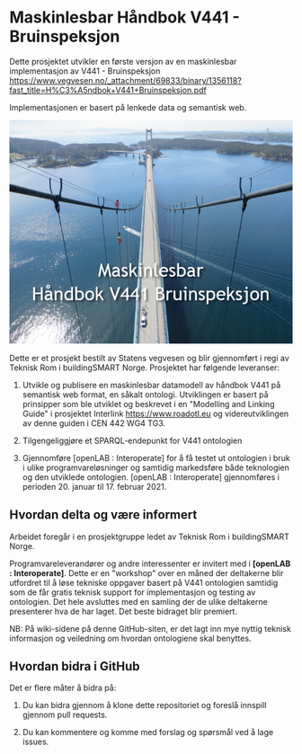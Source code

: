 # Maskinlesbar Håndbok V441 - Bruinspeksjon
Dette prosjektet utvikler en første versjon av en maskinlesbar implementasjon av V441 - Bruinspeksjon https://www.vegvesen.no/_attachment/69833/binary/1356118?fast_title=H%C3%A5ndbok+V441+Bruinspeksjon.pdf

Implementasjonen er basert på lenkede data og semantisk web.

![V441 Bruinspeksjon](https://github.com/buildingsmart-norway/maskinlesbar_V441/blob/master/700_bilder/Handbook_V441.png)

Dette er et prosjekt bestilt av Statens vegvesen og blir gjennomført i regi av Teknisk Rom i buildingSMART Norge.
Prosjektet har følgende leveranser:

1) Utvikle og publisere en maskinlesbar datamodell av håndbok V441 på semantisk web format, en såkalt ontologi.
Utviklingen er basert på prinsipper som ble utviklet og beskrevet i en "Modelling and Linking Guide" i prosjektet Interlink https://www.roadotl.eu og videreutviklingen av denne guiden i CEN 442 WG4 TG3.  

2) Tilgengeliggjøre et SPARQL-endepunkt for V441 ontologien

3) Gjennomføre [openLAB : Interoperate] for å få testet ut ontologien i bruk i ulike programvareløsninger og samtidig markedsføre både teknologien og den utviklede ontologien. 
[openLAB : Interoperate] gjennomføres i perioden 20. januar til 17. februar 2021.


## Hvordan delta og være informert
Arbeidet foregår i en prosjektgruppe ledet av Teknisk Rom i buildingSMART Norge.

Programvareleverandører og andre interessenter er invitert med i **[openLAB : Interoperate]**. Dette er en "workshop" over en måned der deltakerne blir utfordret til å løse tekniske oppgaver basert på V441 ontologien samtidig som de får gratis teknisk support for implementasjon og testing av ontologien. Det hele avsluttes med en samling der de ulike deltakerne presenterer hva de har laget. Det beste bidraget blir premiert.

NB: På wiki-sidene på denne GitHub-siten, er det lagt inn mye nyttig teknisk informasjon og veiledning om hvordan ontologiene skal benyttes.


## Hvordan bidra i GitHub
Det er flere måter å bidra på:

1) Du kan bidra gjennom å klone dette repositoriet og foreslå innspill gjennom pull requests. 

2) Du kan kommentere og komme med forslag og spørsmål ved å lage issues.


